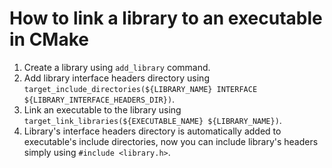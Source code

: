 # How to link a library to an executable in CMake

1. Create a library using `add_library` command.
2. Add library interface headers directory using `target_include_directories(${LIBRARY_NAME} INTERFACE ${LIBRARY_INTERFACE_HEADERS_DIR})`.
3. Link an executable to the library using `target_link_libraries(${EXECUTABLE_NAME} ${LIBRARY_NAME})`.
4. Library's interface headers directory is automatically added to executable's include directories, now you can include library's headers simply using `#include <library.h>`.

